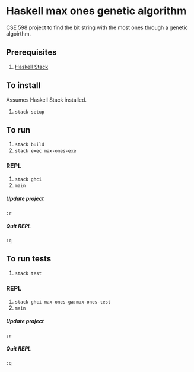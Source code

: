# Haskell max ones genetic algorithm
CSE 598 project to find the bit string with the most ones through a genetic algoirthm.


## Prerequisites
1. [Haskell Stack](https://docs.haskellstack.org/en/stable/README/#how-to-install)

## To install
Assumes Haskell Stack installed.

1. `stack setup`

## To run
1. `stack build`
1. `stack exec max-ones-exe`

### REPL
1. `stack ghci`
1. `main`

##### Update project
`:r`

##### Quit REPL
`:q`

## To run tests
1. `stack test`

### REPL
1. `stack ghci max-ones-ga:max-ones-test`
1. `main`

##### Update project
`:r`

##### Quit REPL
`:q`
